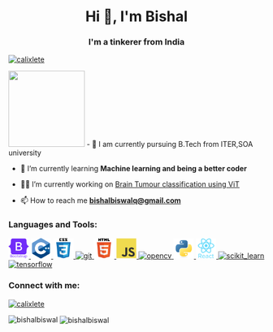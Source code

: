 <h1 align="center">Hi 👋, I'm Bishal</h1>
<h3 align="center">I'm a tinkerer from India</h3>

<p align="left"> <a href="https://twitter.com/calixlete" target="blank"><img src="https://img.shields.io/twitter/follow/calixlete?logo=twitter&style=for-the-badge" alt="calixlete" /></a> </p>
<img src="https://github.com/BishalBiswal/BishalBiswal/blob/main/a-bull-with-glasses-wearing-office-shirt-working-on-computer-611747640.png" width="150" height="150" alogn="right">
- 📝 I am currently pursuing B.Tech from ITER,SOA university

- 🌱 I’m currently learning **Machine learning and being a better coder**

- 👨‍💻 I’m currently working on [Brain Tumour classification using ViT](https://github.com/BishalBiswal/Improved-brain-tumour-classification-using-ViT)

- 📫 How to reach me **<bishalbiswalq@gmail.com>**

<h3 align="left">Languages and Tools:</h3>
<p align="left"> <a href="https://getbootstrap.com" target="_blank" rel="noreferrer"> <img src="https://raw.githubusercontent.com/devicons/devicon/master/icons/bootstrap/bootstrap-plain-wordmark.svg" alt="bootstrap" width="40" height="40"/> </a> <a href="https://www.w3schools.com/cpp/" target="_blank" rel="noreferrer"> <img src="https://raw.githubusercontent.com/devicons/devicon/master/icons/cplusplus/cplusplus-original.svg" alt="cplusplus" width="40" height="40"/> </a> <a href="https://www.w3schools.com/css/" target="_blank" rel="noreferrer"> <img src="https://raw.githubusercontent.com/devicons/devicon/master/icons/css3/css3-original-wordmark.svg" alt="css3" width="40" height="40"/> </a> <a href="https://git-scm.com/" target="_blank" rel="noreferrer"> <img src="https://www.vectorlogo.zone/logos/git-scm/git-scm-icon.svg" alt="git" width="40" height="40"/> </a> <a href="https://www.w3.org/html/" target="_blank" rel="noreferrer"> <img src="https://raw.githubusercontent.com/devicons/devicon/master/icons/html5/html5-original-wordmark.svg" alt="html5" width="40" height="40"/> </a> <a href="https://developer.mozilla.org/en-US/docs/Web/JavaScript" target="_blank" rel="noreferrer"> <img src="https://raw.githubusercontent.com/devicons/devicon/master/icons/javascript/javascript-original.svg" alt="javascript" width="40" height="40"/> </a> <a href="https://opencv.org/" target="_blank" rel="noreferrer"> <img src="https://www.vectorlogo.zone/logos/opencv/opencv-icon.svg" alt="opencv" width="40" height="40"/> </a> <a href="https://www.python.org" target="_blank" rel="noreferrer"> <img src="https://raw.githubusercontent.com/devicons/devicon/master/icons/python/python-original.svg" alt="python" width="40" height="40"/> </a> <a href="https://reactjs.org/" target="_blank" rel="noreferrer"> <img src="https://raw.githubusercontent.com/devicons/devicon/master/icons/react/react-original-wordmark.svg" alt="react" width="40" height="40"/> </a> <a href="https://scikit-learn.org/" target="_blank" rel="noreferrer"> <img src="https://upload.wikimedia.org/wikipedia/commons/0/05/Scikit_learn_logo_small.svg" alt="scikit_learn" width="40" height="40"/> </a> <a href="https://www.tensorflow.org" target="_blank" rel="noreferrer"> <img src="https://www.vectorlogo.zone/logos/tensorflow/tensorflow-icon.svg" alt="tensorflow" width="40" height="40"/> </a> </p>

<h3 align="left">Connect with me:</h3>
<p align="left">
<a href="https://twitter.com/calixlete" target="blank"><img align="center" src="https://raw.githubusercontent.com/rahuldkjain/github-profile-readme-generator/master/src/images/icons/Social/twitter.svg" alt="calixlete" height="30" width="40" /></a>
</p>

<p><img align="left" src="https://github-readme-stats.vercel.app/api/top-langs?username=bishalbiswal&show_icons=true&locale=en&layout=compact" alt="bishalbiswal" /></p>

<p>&nbsp;<img align="center" src="https://github-readme-stats.vercel.app/api?username=bishalbiswal&show_icons=true&locale=en" alt="bishalbiswal" /></p>
